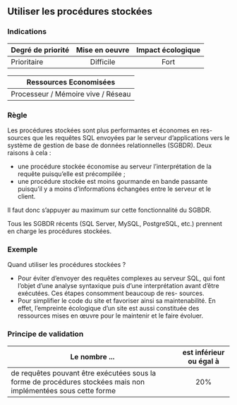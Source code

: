 ## Utiliser les procédures stockées
### Indications
| Degré de priorité |      Mise en oeuvre       |  Impact écologique    | 
|-------------------|:-------------------------:|:---------------------:|
|  Prioritaire      |  Difficile                |    Fort               | 


|Ressources Economisées                                      |
|:----------------------------------------------------------:|
| Processeur / Mémoire vive / Réseau   |

### Règle
Les procédures stockées sont plus performantes et économes en res- sources que les requêtes SQL envoyées par le serveur d’applications vers le système de gestion de base de données relationnelles (SGBDR). Deux raisons à cela :
 - une procédure stockée économise au serveur l’interprétation de la
requête puisqu’elle est précompilée ;
 - une procédure stockée est moins gourmande en bande passante puisqu’il y a moins d’informations échangées entre le serveur et le client.

Il faut donc s’appuyer au maximum sur cette fonctionnalité du SGBDR.

Tous les SGBDR récents (SQL Server, MySQL, PostgreSQL, etc.) prennent en charge les procédures stockées.

### Exemple
Quand utiliser les procédures stockées ?
 - Pour éviter d’envoyer des requêtes complexes au serveur SQL, qui font l’objet d’une analyse syntaxique puis d’une interprétation avant d’être exécutées. Ces étapes consomment beaucoup de res- sources.
 - Pour simplifier le code du site et favoriser ainsi sa maintenabilité. En effet, l’empreinte écologique d’un site est aussi constituée des ressources mises en œuvre pour le maintenir et le faire évoluer.


### Principe de validation

| Le nombre ...     | est inférieur ou égal à   |  
|-------------------|:-------------------------:|
|  de requêtes pouvant être exécutées sous la forme de procédures stockées mais non implémentées sous cette forme |  20% |

